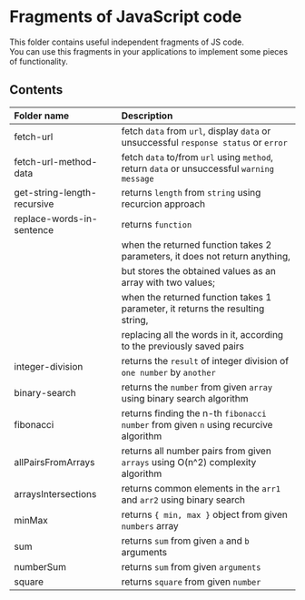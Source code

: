 # Fragments of JavaScript code

This folder contains useful independent fragments of JS code.  
You can use this fragments in your applications to implement some pieces of functionality.

## Contents

| Folder name                 | Description                                                                                |
| :-------------------------- | :----------------------------------------------------------------------------------------- |
| fetch-url                   | fetch `data` from `url`, display `data` or unsuccessful `response status` or `error`       |
| fetch-url-method-data       | fetch `data` to/from `url` using `method`, return `data` or unsuccessful `warning message` |
| get-string-length-recursive | returns `length` from `string` using recurcion approach                                    |
| replace-words-in-sentence   | returns `function`                                                                         |
|                             | when the returned function takes 2 parameters, it does not return anything,                |
|                             | but stores the obtained values as an array with two values;                                |
|                             | when the returned function takes 1 parameter, it returns the resulting string,             |
|                             | replacing all the words in it, according to the previously saved pairs                     |
| integer-division            | returns the `result` of integer division of `one number` by `another`                      |
| binary-search               | returns the `number` from given `array` using binary search algorithm                      |
| fibonacci                   | returns finding the n-th `fibonacci number` from given `n` using recurcive algorithm       |
| allPairsFromArrays          | returns all number pairs from given `arrays` using O(n^2) complexity algorithm             |
| arraysIntersections         | returns common elements in the `arr1` and `arr2` using binary search                       |
| minMax                      | returns `{ min, max }` object from given `numbers` array                                   |
| sum                         | returns `sum` from given `a` and `b` arguments                                             |
| numberSum                   | returns `sum` from given `arguments`                                                       |
| square                      | returns `square` from given `number`                                                       |
